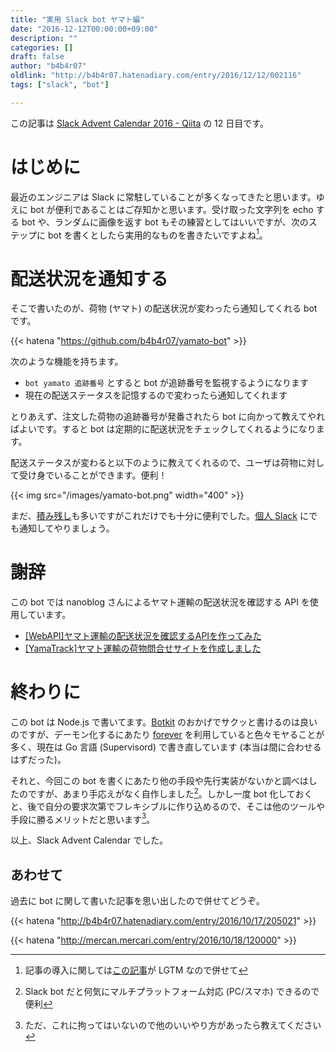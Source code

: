 ```yaml
---
title: "実用 Slack bot ヤマト編"
date: "2016-12-12T00:00:00+09:00"
description: ""
categories: []
draft: false
author: "b4b4r07"
oldlink: "http://b4b4r07.hatenadiary.com/entry/2016/12/12/002116"
tags: ["slack", "bot"]

---
```


この記事は [Slack Advent Calendar 2016 - Qiita](http://qiita.com/advent-calendar/2016/slack) の 12 日目です。

# はじめに

最近のエンジニアは Slack に常駐していることが多くなってきたと思います。ゆえに bot が便利であることはご存知かと思います。受け取った文字列を echo する bot や、ランダムに画像を返す bot もその練習としてはいいですが、次のステップに bot を書くとしたら実用的なものを書きたいですよね[^1]。

# 配送状況を通知する

そこで書いたのが、荷物 (ヤマト) の配送状況が変わったら通知してくれる bot です。

{{< hatena "https://github.com/b4b4r07/yamato-bot" >}}

次のような機能を持ちます。

- `bot yamato 追跡番号` とすると bot が追跡番号を監視するようになります
- 現在の配送ステータスを記憶するので変わったら通知してくれます

とりあえず、注文した荷物の追跡番号が発番されたら bot に向かって教えてやればよいです。すると bot は定期的に配送状況をチェックしてくれるようになります。

配送ステータスが変わると以下のように教えてくれるので、ユーザは荷物に対して受け身でいることができます。便利！

{{< img src="/images/yamato-bot.png" width="400" >}}

まだ、[積み残し](https://github.com/b4b4r07/yamato-bot#todos)も多いですがこれだけでも十分に便利でした。[個人 Slack](http://qiita.com/saitotak/items/ac0eb7ddc0d8d83cbe91) にでも通知してやりましょう。

# 謝辞

この bot では nanoblog さんによるヤマト運輸の配送状況を確認する API を使用しています。

- [[WebAPI]ヤマト運輸の配送状況を確認するAPIを作ってみた](http://nanoappli.com/blog/archives/603)
- [[YamaTrack]ヤマト運輸の荷物問合せサイトを作成しました](http://nanoappli.com/blog/archives/787)

# 終わりに

この bot は Node.js で書いてます。[Botkit](https://github.com/foreverjs/forever) のおかげでサクッと書けるのは良いのですが、デーモン化するにあたり [forever](https://github.com/foreverjs/forever) を利用していると色々モヤることが多く、現在は Go 言語 (Supervisord) で書き直しています (本当は間に合わせるはずだった)。

それと、今回この bot を書くにあたり他の手段や先行実装がないかと調べはしたのですが、あまり手応えがなく自作しました[^2]。しかし一度 bot 化しておくと、後で自分の要求次第でフレキシブルに作り込めるので、そこは他のツールや手段に勝るメリットだと思います[^3]。

以上、Slack Advent Calendar でした。

## あわせて

過去に bot に関して書いた記事を思い出したので併せてどうぞ。

{{< hatena "http://b4b4r07.hatenadiary.com/entry/2016/10/17/205021" >}}

{{< hatena "http://mercan.mercari.com/entry/2016/10/18/120000" >}}


[^1]: 記事の導入に関しては[この記事](http://blog.kaneshin.co/entry/2016/12/03/162653)が LGTM なので併せて
[^2]: Slack bot だと何気にマルチプラットフォーム対応 (PC/スマホ) できるので便利
[^3]: ただ、これに拘ってはいないので他のいいやり方があったら教えてください
